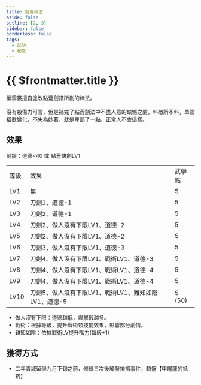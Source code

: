 ```yaml
---
title: 點蒼棒法
aside: false
outline: [2, 3]
sidebar: false
borderless: false
tags:
  - 武功
  - 秘笈
---
```


# {{ $frontmatter.title }}

<BookItemIcon :size="`medium`" :needLink="false" :no="2303" :style="'float: right;'" />

葉雲裳擅自塗改點蒼劍譜所創的棒法。
<br><br>
沒有殺傷力可言，但是補完了點蒼劍法中不盡人意的缺憾之處，料敵所不料，單論招數變化，不失為妙著，就是卑鄙了一點，正常人不會這樣。
<br clear="all" />

## 效果

前提：道德<40 或 點蒼快劍LV1

<table>
    <tr>
        <td>等級</td>
        <td>效果</td>
        <td>武學點</td>
    </tr>
    <tr>
        <td>LV1</td>
        <td>無</td>
        <td>5</td>
    </tr>
    <tr>
        <td>LV2</td>
        <td>刀劍1、道德-1</td>
        <td>5</td>
    </tr>
    <tr>
        <td>LV3</td>
        <td>刀劍2、道德-1</td>
        <td>5</td>
    </tr>
    <tr>
        <td>LV4</td>
        <td>刀劍2、做人沒有下限LV1、道德-2</td>
        <td>5</td>
    </tr>
    <tr>
        <td>LV5</td>
        <td>刀劍2、做人沒有下限LV1、道德-2</td>
        <td>5</td>
    </tr>
    <tr>
        <td>LV6</td>
        <td>刀劍3、做人沒有下限LV1、道德-3</td>
        <td>5</td>
    </tr>
    <tr>
        <td>LV7</td>
        <td>刀劍4、做人沒有下限LV1、戰術LV1、道德-3</td>
        <td>5</td>
    </tr>
    <tr>
        <td>LV8</td>
        <td>刀劍4、做人沒有下限LV1、戰術LV1、道德-4</td>
        <td>5</td>
    </tr>
    <tr>
        <td>LV9</td>
        <td>刀劍4、做人沒有下限LV1、戰術LV1、道德-4</td>
        <td>5</td>
    </tr>
    <tr>
        <td>LV10</td>
        <td>刀劍5、做人沒有下限LV1、戰術LV1、難知如陰LV1、道德-5</td>
        <td>5 (50)</td>
    </tr>
</table>

- 做人沒有下限：道德越低，爆擊骰越多。
- 戰術：根據等級，提升戰術類技能效果，影響部分劇情。
- 難知如陰：依據戰術LV提升嘴力(每級+1)

## 獲得方式

- 二年青城留學九月下旬之前，修練三次後觸發排擠事件，轉盤【申屠龍的抵抗】
